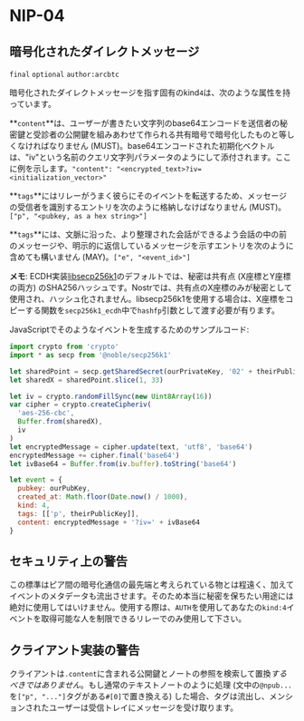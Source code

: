 NIP-04
======

暗号化されたダイレクトメッセージ
------------------------

`final` `optional` `author:arcbtc`

暗号化されたダイレクトメッセージを指す固有のkind`4`は、次のような属性を持っています。

**`content`**は、ユーザーが書きたい文字列のbase64エンコードを送信者の秘密鍵と受診者の公開鍵を組みあわせて作られる共有暗号で暗号化したものと等しくなければなりません (MUST)。base64エンコードされた初期化ベクトルは、"iv"という名前のクエリ文字列パラメータのようにして添付されます。ここに例を示します。`"content": "<encrypted_text>?iv=<initialization_vector>"`

**`tags`**にはリレーがうまく彼らにそのイベントを転送するため、メッセージの受信者を識別するエントリを次のように格納しなけばなりません (MUST)。 `["p", "<pubkey, as a hex string>"]`

**`tags`**には、文脈に沿った、より整理された会話ができるよう会話の中の前のメッセージや、明示的に返信しているメッセージを示すエントリを次のように含めても構いません (MAY)。`["e", "<event_id>"]`

**メモ**: ECDH実装[libsecp256k1](https://github.com/bitcoin-core/secp256k1)のデフォルトでは、秘密は共有点 (X座標とY座標の両方) のSHA256ハッシュです。Nostrでは、共有点のX座標のみが秘密として使用され、ハッシュ化されません。libsecp256k1を使用する場合は、X座標をコピーする関数を`secp256k1_ecdh`中で`hashfp`引数として渡す必要が有ります。

JavaScriptでそのようなイベントを生成するためのサンプルコード:

```js
import crypto from 'crypto'
import * as secp from '@noble/secp256k1'

let sharedPoint = secp.getSharedSecret(ourPrivateKey, '02' + theirPublicKey)
let sharedX = sharedPoint.slice(1, 33)

let iv = crypto.randomFillSync(new Uint8Array(16))
var cipher = crypto.createCipheriv(
  'aes-256-cbc',
  Buffer.from(sharedX),
  iv
)
let encryptedMessage = cipher.update(text, 'utf8', 'base64')
encryptedMessage += cipher.final('base64')
let ivBase64 = Buffer.from(iv.buffer).toString('base64')

let event = {
  pubkey: ourPubKey,
  created_at: Math.floor(Date.now() / 1000),
  kind: 4,
  tags: [['p', theirPublicKey]],
  content: encryptedMessage + '?iv=' + ivBase64
}
```

## セキュリティ上の警告

この標準はピア間の暗号化通信の最先端と考えられている物とは程遠く、加えてイベントのメタデータも流出させます。そのため本当に秘密を保ちたい用途には絶対に使用してはいけません。使用する際は、`AUTH`を使用してあなたの`kind:4`イベントを取得可能な人を制限できるリレーでのみ使用して下さい。

## クライアント実装の警告

クライアントは`.content`に含まれる公開鍵とノートの参照を検索して置換*するべきではありません*。もし通常のテキストノートのように処理 (文中の`@npub...`を`["p", "..."]`タグがある`#[0]`で置き換える) した場合、タグは流出し、メンションされたユーザーは受信トレイにメッセージを受け取ります。

